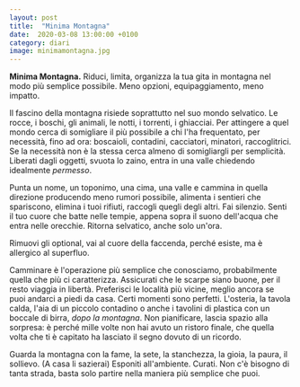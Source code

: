 ```yaml
---
layout: post
title:  "Minima Montagna"
date:  2020-03-08 13:00:00 +0100
category: diari  
image: minimamontagna.jpg
---
```


**Minima Montagna.** Riduci, limita, organizza la tua gita in montagna nel modo più semplice possibile. Meno opzioni, equipaggiamento, meno impatto.

Il fascino della montagna risiede soprattutto nel suo mondo selvatico. Le rocce, i boschi, gli animali, le notti, i torrenti, i ghiacciai.
Per attingere a quel mondo cerca di somigliare il più possibile a chi l'ha frequentato, per necessità, fino ad ora: boscaioli, contadini, cacciatori, minatori, raccoglitrici.
Se la necessità non è la stessa cerca almeno di somigliargli per semplicità. Liberati dagli oggetti, svuota lo zaino, entra in una valle chiedendo idealmente *permesso*.

Punta un nome, un toponimo, una cima, una valle e cammina in quella direzione producendo meno rumori possibile, alimenta i sentieri che spariscono, elimina i tuoi rifiuti, raccogli quegli degli altri.
Fai silenzio. Senti il tuo cuore che batte nelle tempie, appena sopra il suono dell'acqua che entra nelle orecchie. Ritorna selvatico, anche solo un'ora.

Rimuovi gli optional, vai al cuore della faccenda, perché esiste, ma è allergico al superfluo.

Camminare è l'operazione più semplice che conosciamo, probabilmente quella che più ci caratterizza. Assicurati che le scarpe siano buone, per il resto viaggia in libertà.
Preferisci le località più vicine, meglio ancora se puoi andarci a piedi da casa. 
Certi momenti sono perfetti. L'osteria, la tavola calda, l'aia di un piccolo contadino o anche i tavolini di plastica con un boccale di birra, *dopo la montagna*.
Non pianificare, lascia spazio alla sorpresa: è perché mille volte non hai avuto un ristoro finale, che quella volta che ti è capitato ha lasciato il segno dovuto di un ricordo.

Guarda la montagna con la fame, la sete, la stanchezza, la gioia, la paura, il sollievo. (A casa li sazierai) 
Esponiti all'ambiente. Curati.
Non c'è bisogno di tanta strada, basta solo partire nella maniera più semplice che puoi. 



